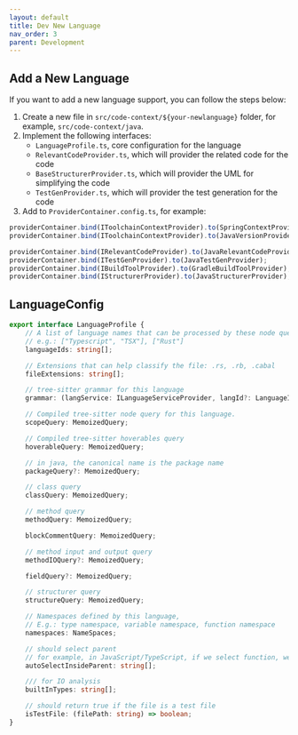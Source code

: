```yaml
---
layout: default
title: Dev New Language
nav_order: 3
parent: Development
---
```


## Add a New Language

If you want to add a new language support, you can follow the steps below:

1. Create a new file in `src/code-context/${your-newlanguage}` folder, for example, `src/code-context/java`.
2. Implement the following interfaces:
    - `LanguageProfile.ts`, core configuration for the language
    - `RelevantCodeProvider.ts`, which will provider the related code for the code
    - `BaseStructurerProvider.ts`, which will provider the UML for simplifying the code
    - `TestGenProvider.ts`, which will provider the test generation for the code
3. Add to `ProviderContainer.config.ts`, for example:
```typescript
providerContainer.bind(IToolchainContextProvider).to(SpringContextProvider);
providerContainer.bind(IToolchainContextProvider).to(JavaVersionProvider);

providerContainer.bind(IRelevantCodeProvider).to(JavaRelevantCodeProvider);
providerContainer.bind(ITestGenProvider).to(JavaTestGenProvider);
providerContainer.bind(IBuildToolProvider).to(GradleBuildToolProvider);
providerContainer.bind(IStructurerProvider).to(JavaStructurerProvider);
```

## LanguageConfig

```typescript
export interface LanguageProfile {
	// A list of language names that can be processed by these node queries
	// e.g.: ["Typescript", "TSX"], ["Rust"]
	languageIds: string[];

	// Extensions that can help classify the file: .rs, .rb, .cabal
	fileExtensions: string[];

	// tree-sitter grammar for this language
	grammar: (langService: ILanguageServiceProvider, langId?: LanguageIdentifier) => Promise<Language | undefined>;

	// Compiled tree-sitter node query for this language.
	scopeQuery: MemoizedQuery;

	// Compiled tree-sitter hoverables query
	hoverableQuery: MemoizedQuery;

	// in java, the canonical name is the package name
	packageQuery?: MemoizedQuery;

	// class query
	classQuery: MemoizedQuery;

	// method query
	methodQuery: MemoizedQuery;

	blockCommentQuery: MemoizedQuery;

	// method input and output query
	methodIOQuery?: MemoizedQuery;

	fieldQuery?: MemoizedQuery;

	// structurer query
	structureQuery: MemoizedQuery;

	// Namespaces defined by this language,
	// E.g.: type namespace, variable namespace, function namespace
	namespaces: NameSpaces;

	// should select parent
	// for example, in JavaScript/TypeScript, if we select function, we should also select the export keyword.
	autoSelectInsideParent: string[];

	/// for IO analysis
	builtInTypes: string[];

	// should return true if the file is a test file
	isTestFile: (filePath: string) => boolean;
}

```

